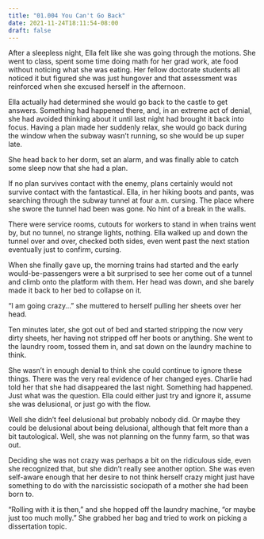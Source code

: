 ```yaml
---
title: "01.004 You Can't Go Back"
date: 2021-11-24T18:11:54-08:00
draft: false
---
```

After a sleepless night, Ella felt like she was going through the motions. She went to class, spent some time doing math for her grad work, ate food without noticing what she was eating. Her fellow doctorate students all noticed it but figured she was just hungover and that assessment was reinforced when she excused herself in the afternoon.

Ella actually had determined she would go back to the castle to get answers. Something had happened there, and, in an extreme act of denial, she had avoided thinking about it until last night had brought it back into focus. Having a plan made her suddenly relax, she would go back during the window when the subway wasn’t running, so she would be up super late.

She head back to her dorm, set an alarm, and was finally able to catch some sleep now that she had a plan.

If no plan survives contact with the enemy, plans certainly would not survive contact with the fantastical. Ella, in her hiking boots and pants, was searching through the subway tunnel at four a.m. cursing. The place where she swore the tunnel had been was gone. No hint of a break in the walls.

There were service rooms, cutouts for workers to stand in when trains went by, but no tunnel, no strange lights, nothing. Ella walked up and down the tunnel over and over, checked both sides, even went past the next station eventually just to confirm, cursing.

When she finally gave up, the morning trains had started and the early would-be-passengers were a bit surprised to see her come out of a tunnel and climb onto the platform with them. Her head was down, and she barely made it back to her bed to collapse on it.

“I am going crazy…” she muttered to herself pulling her sheets over her head.

Ten minutes later, she got out of bed and started stripping the now very dirty sheets, her having not stripped off her boots or anything. She went to the laundry room, tossed them in, and sat down on the laundry machine to think.

She wasn’t in enough denial to think she could continue to ignore these things. There was the very real evidence of her changed eyes. Charlie had told her that she had disappeared the last night. Something had happened. Just what was the question. Ella could either just try and ignore it, assume she was delusional, or just go with the flow.

Well she didn’t feel delusional but probably nobody did. Or maybe they could be delusional about being delusional, although that felt more than a bit tautological. Well, she was not planning on the funny farm, so that was out.

Deciding she was not crazy was perhaps a bit on the ridiculous side, even she recognized that, but she didn’t really see another option. She was even self-aware enough that her desire to not think herself crazy might just have something to do with the narcissistic sociopath of a mother she had been born to.

“Rolling with it is then,” and she hopped off the laundry machine, “or maybe just too much molly.” She grabbed her bag and tried to work on picking a dissertation topic.

